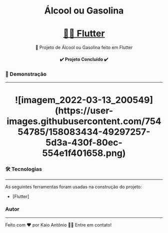 <h1 align="center">Álcool ou Gasolina</h1>

<h1 align="center">
    <a href="https://flutter.dev">👨‍💻 Flutter</a>
</h1>
<p align="center">🚀 Projeto de Álcool ou Gasolina feito em Flutter</p>

<h4 align="center"> 
	✔️ Projeto Concluído ✔️
</h4>

### 📱 Demonstração
---
<h1 align="center">
	![imagem_2022-03-13_200549](https://user-images.githubusercontent.com/75454785/158083434-49297257-5d3a-430f-80ec-554e1f401658.png)    
</h1>


### 🛠 Tecnologias
---

As seguintes ferramentas foram usadas na construção do projeto:

- [Flutter]

### Autor
---

Feito com ❤️ por Kaio Antônio 👋🏻 Entre em contato!
